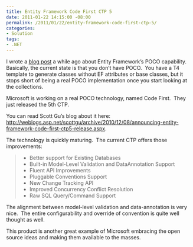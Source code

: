 ```yaml
---
title: Entity Framework Code First CTP 5
date: 2011-01-22 14:15:00 -08:00
permalink: /2011/01/22/entity-framework-code-first-ctp-5/
categories:
- Solution
tags:
- .NET
---
```

<p>I wrote a <a href="https://vincentlauzon.wordpress.com/2010/11/12/entity-framework-4-0-poco-or-poco/">blog post</a> a while ago about Entity Framework’s POCO capability.&#160; Basically, the current state is that you don’t have POCO.&#160; You have a T4 template to generate classes without EF attributes or base classes, but it stops short of being a real POCO implementation once you start looking at the collections.</p>  <p>Microsoft is working on a real POCO technology, named Code First.&#160; They just released the 5th CTP.</p>  <p>You can read Scott Gu’s blog about it here:&#160; <a title="http://weblogs.asp.net/scottgu/archive/2010/12/08/announcing-entity-framework-code-first-ctp5-release.aspx" href="http://weblogs.asp.net/scottgu/archive/2010/12/08/announcing-entity-framework-code-first-ctp5-release.aspx">http://weblogs.asp.net/scottgu/archive/2010/12/08/announcing-entity-framework-code-first-ctp5-release.aspx</a>.</p>  <p>The technology is quickly maturing.&#160; The current CTP offers those improvements:</p>  <blockquote>   <ul>     <li>Better support for Existing Databases </li>      <li>Built-in Model-Level Validation and DataAnnotation Support </li>      <li>Fluent API Improvements </li>      <li>Pluggable Conventions Support </li>      <li>New Change Tracking API </li>      <li>Improved Concurrency Conflict Resolution </li>      <li>Raw SQL Query/Command Support </li>   </ul> </blockquote>  <p>The alignment between model-level validation and data-annotation is very nice.&#160; The entire configurability and override of convention is quite well thought as well.</p> This product is another great example of Microsoft embracing the open source ideas and making them available to the masses.